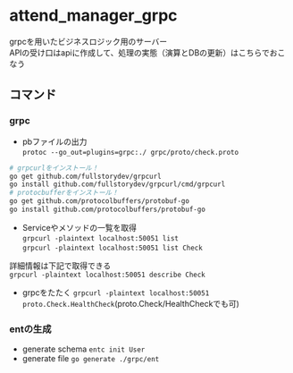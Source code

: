 # attend_manager_grpc

grpcを用いたビジネスロジック用のサーバー  
APIの受け口はapiに作成して、処理の実態（演算とDBの更新）はこちらでおこなう  

## コマンド
### grpc
- pbファイルの出力  
`protoc --go_out=plugins=grpc:./ grpc/proto/check.proto`  

```sh
# grpcurlをインストール！
go get github.com/fullstorydev/grpcurl
go install github.com/fullstorydev/grpcurl/cmd/grpcurl
# protocbufferをインストール！
go get github.com/protocolbuffers/protobuf-go
go install github.com/protocolbuffers/protobuf-go
```

- Serviceやメソッドの一覧を取得  
`grpcurl -plaintext localhost:50051 list`  
`grpcurl -plaintext localhost:50051 list Check`  

詳細情報は下記で取得できる  
`grpcurl -plaintext localhost:50051 describe Check`  

- grpcをたたく
`grpcurl -plaintext localhost:50051  proto.Check.HealthCheck`(proto.Check/HealthCheckでも可)

### entの生成
- generate schema
`entc init User`
- generate file
`go generate ./grpc/ent`

